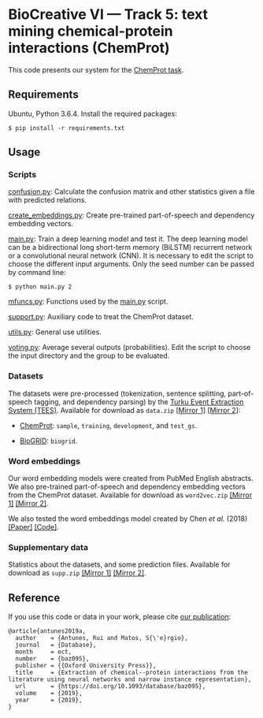# BioCreative VI — Track 5: text mining chemical-protein interactions (ChemProt)

This code presents our system for the
[ChemProt task](https://biocreative.bioinformatics.udel.edu/tasks/biocreative-vi/track-5/).


## Requirements

Ubuntu, Python 3.6.4. Install the required packages:
```
$ pip install -r requirements.txt
```


## Usage

### Scripts

[confusion.py](src/confusion.py):
Calculate the confusion matrix and other statistics given a file with
predicted relations.

[create_embeddings.py](src/create_embeddings.py):
Create pre-trained part-of-speech and dependency embedding vectors.

[main.py](src/main.py):
Train a deep learning model and test it. The deep learning model can
be a bidirectional long short-term memory (BiLSTM) recurrent network
or a convolutional neural network (CNN). It is necessary to edit the
script to choose the different input arguments. Only the seed number
can be passed by command line:
```
$ python main.py 2
```

[mfuncs.py](src/mfuncs.py):
Functions used by the [main.py](src/main.py) script.

[support.py](src/support.py):
Auxiliary code to treat the ChemProt dataset.

[utils.py](src/utils.py):
General use utilities.

[voting.py](src/voting.py):
Average several outputs (probabilities). Edit the script to choose
the input directory and the group to be evaluated.

### Datasets

The datasets were pre-processed (tokenization, sentence splitting,
part-of-speech tagging, and dependency parsing) by the [Turku Event
Extraction System (TEES)](https://github.com/jbjorne/TEES).
Available for download as `data.zip`
[\[Mirror 1\]](https://uapt33090-my.sharepoint.com/:f:/g/personal/ruiantunes_ua_pt/EuElDML6aytMtyxAHuwK63wBbraItRDtadpegOZOPVa2Og?e=FRkNjT)
[\[Mirror 2\]](https://drive.google.com/drive/folders/1psUqCTxik1mWZ8rNbmrLVYtoTmMdd9Np?usp=sharing):

* [ChemProt](https://biocreative.bioinformatics.udel.edu/tasks/biocreative-vi/track-5/):
  `sample`, `training`, `development`, and `test_gs`.

* [BioGRID](https://thebiogrid.org): `biogrid`.

### Word embeddings

Our word embedding models were created from PubMed English abstracts.
We also pre-trained part-of-speech and dependency embedding vectors from
the ChemProt dataset. Available for download as `word2vec.zip`
[\[Mirror 1\]](https://uapt33090-my.sharepoint.com/:f:/g/personal/ruiantunes_ua_pt/EuElDML6aytMtyxAHuwK63wBbraItRDtadpegOZOPVa2Og?e=FRkNjT)
[\[Mirror 2\]](https://drive.google.com/drive/folders/1psUqCTxik1mWZ8rNbmrLVYtoTmMdd9Np?usp=sharing).

We also tested the word embeddings model created by Chen _et al._ (2018)
[\[Paper\]](https://arxiv.org/abs/1810.09302)
[\[Code\]](https://github.com/ncbi-nlp/BioSentVec).

### Supplementary data

Statistics about the datasets, and some prediction files.
Available for download as `supp.zip`
[\[Mirror 1\]](https://uapt33090-my.sharepoint.com/:f:/g/personal/ruiantunes_ua_pt/EuElDML6aytMtyxAHuwK63wBbraItRDtadpegOZOPVa2Og?e=FRkNjT)
[\[Mirror 2\]](https://drive.google.com/drive/folders/1psUqCTxik1mWZ8rNbmrLVYtoTmMdd9Np?usp=sharing).


## Reference

If you use this code or data in your work, please cite
[our publication](https://doi.org/10.1093/database/baz095):

```
@article{antunes2019a,
  author    = {Antunes, Rui and Matos, S{\'e}rgio},
  journal   = {Database},
  month     = oct,
  number    = {baz095},
  publisher = {{Oxford University Press}},
  title     = {Extraction of chemical--protein interactions from the literature using neural networks and narrow instance representation},
  url       = {https://doi.org/10.1093/database/baz095},
  volume    = {2019},
  year      = {2019},
}
```
